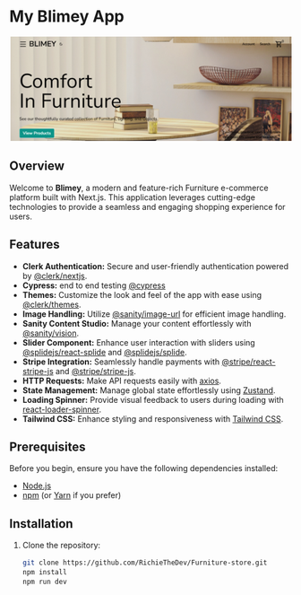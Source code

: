 # My Blimey App

![Blimey](/public/Blimey.png)

## Overview

Welcome to **Blimey**, a modern and feature-rich Furniture e-commerce platform built with Next.js. This application leverages cutting-edge technologies to provide a seamless and engaging shopping experience for users.

## Features

- **Clerk Authentication:** Secure and user-friendly authentication powered by [@clerk/nextjs](https://github.com/clerkinc/nextjs).
- **Cypress:** end to end testing [@cypress](https://www.cypress.io/)
- **Themes:** Customize the look and feel of the app with ease using [@clerk/themes](https://github.com/clerkinc/themes).
- **Image Handling:** Utilize [@sanity/image-url](https://www.sanity.io/docs/image-url) for efficient image handling.
- **Sanity Content Studio:** Manage your content effortlessly with [@sanity/vision](https://www.sanity.io/docs/vision).
- **Slider Component:** Enhance user interaction with sliders using [@splidejs/react-splide](https://github.com/Splidejs/react-splide) and [@splidejs/splide](https://github.com/Splidejs/splide).
- **Stripe Integration:** Seamlessly handle payments with [@stripe/react-stripe-js](https://github.com/stripe/react-stripe-js) and [@stripe/stripe-js](https://github.com/stripe/stripe-js).
- **HTTP Requests:** Make API requests easily with [axios](https://github.com/axios/axios).
- **State Management:** Manage global state effortlessly using [Zustand](https://github.com/pmndrs/zustand).
- **Loading Spinner:** Provide visual feedback to users during loading with [react-loader-spinner](https://github.com/mhnpd/react-loader-spinner).
- **Tailwind CSS:** Enhance styling and responsiveness with [Tailwind CSS](https://tailwindcss.com/).

## Prerequisites

Before you begin, ensure you have the following dependencies installed:

- [Node.js](https://nodejs.org/)
- [npm](https://www.npmjs.com/) (or [Yarn](https://yarnpkg.com/) if you prefer)

## Installation

1. Clone the repository:

   ```bash
   git clone https://github.com/RichieTheDev/Furniture-store.git
   npm install
   npm run dev
   ```
